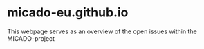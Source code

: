 # micado-eu.github.io

This webpage serves as an overview of the open issues within the MICADO-project
